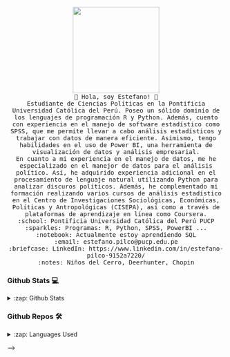 
<p align="center">
  <img src="https://i.imgur.com/IyjFcq1.png](https://w7.pngwing.com/pngs/951/548/png-transparent-van-gogh-self-portrait-self-portrait-dedicated-to-paul-gauguin-the-starry-night-painting-portraits-of-vincent-van-gogh-vincent-van-gogh-texture-painting-oil-paint-thumbnail.png" width="200px">
  <br>
  <samp>
  👋 Hola, soy Estefano! 👋<br>
    Estudiante de Ciencias Políticas en la Pontificia Universidad Católica del Perú. Poseo un sólido dominio de los lenguajes de programación R y Python. Además, cuento con experiencia en el manejo de software estadístico como SPSS, que me permite llevar a cabo análisis estadísticos y trabajar con datos de manera eficiente. Asimismo, tengo habilidades en el uso de Power BI, una herramienta de visualización de datos y análisis empresarial.  <br>
    En cuanto a mi experiencia en el manejo de datos, me he especializado en el manejor de datos para el análisis político. Así, he adquirido experiencia adicional en el procesamiento de lenguaje natural utilizando Python para analizar discuros políticos. Además, he complementado mi formación realizando varios cursos de análisis estadístico en el Centro de Investigaciones Sociológicas, Económicas, Políticas y Antropológicas (CISEPA), así como a través de plataformas de aprendizaje en línea como Coursera. <br>
    :school: Pontificia Universidad Católica del Perú PUCP<br>
    :sparkles: Programas: R, Python, SPSS, PowerBI ... <br>
    :notebook: Actualmente estoy aprendiendo SQL <br>
    :email:	estefano.pilco@pucp.edu.pe <br>
    :briefcase: LinkedIn: https://www.linkedin.com/in/estefano-pilco-9152a7220/ <br>
    :notes: Niños del Cerro, Deerhunter, Chopin <br>

### Github Stats 💻

<details>
  <summary>:zap: Github Stats</summary>
  <img src="https://github-readme-stats.vercel.app/api?username=fernandaVR1&&show_icons=true&title_color=222222&icon_color=03A87C&text_color=333333&bg_color=ffffff">
</details>

### Github Repos 🛠

<details>
  <summary>:zap: Languages Used</summary>
  <img src="https://github-readme-stats.vercel.app/api/top-langs/?username=fernandaVR1&layout=compact&bg_color=ffffff&text_color=333333">
</details>

    
  </samp>
</p>


-->
